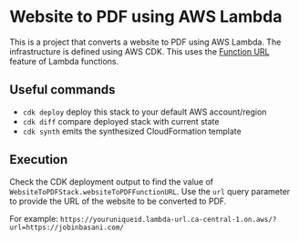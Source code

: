 # Website to PDF using AWS Lambda

This is a project that converts a website to PDF using AWS Lambda. The infrastructure is defined using AWS CDK.
This uses the [Function URL](https://aws.amazon.com/blogs/aws/announcing-aws-lambda-function-urls-built-in-https-endpoints-for-single-function-microservices/) feature of Lambda functions.

## Useful commands

* `cdk deploy`           deploy this stack to your default AWS account/region
* `cdk diff`             compare deployed stack with current state
* `cdk synth`            emits the synthesized CloudFormation template

## Execution

Check the CDK deployment output to find the value of `WebsiteToPDFStack.websiteToPDFFunctionURL`.
Use the `url` query parameter to provide the URL of the website to be converted to PDF.

For example: `https://youruniqueid.lambda-url.ca-central-1.on.aws/?url=https://jobinbasani.com/`

